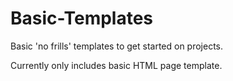 Basic-Templates
===============

Basic 'no frills' templates to get started on projects.

Currently only includes basic HTML page template.

